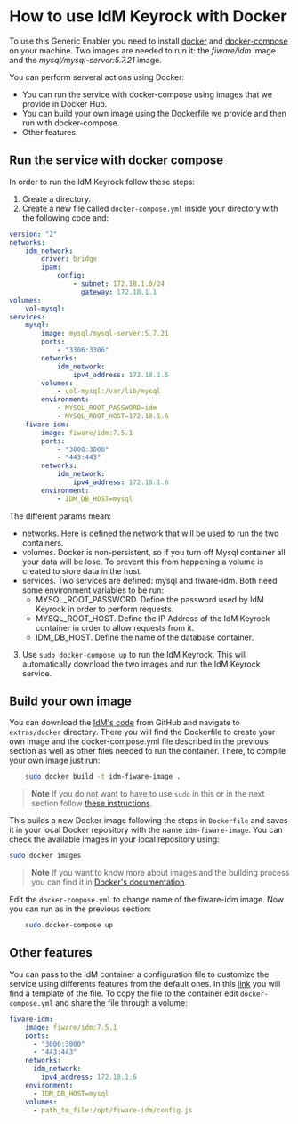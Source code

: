 # How to use IdM Keyrock with Docker

To use this Generic Enabler you need to install
[docker](https://docs.docker.com/installation/) and
[docker-compose](https://docs.docker.com/compose/install/) on your machine. Two
images are needed to run it: the _fiware/idm_ image and the
_mysql/mysql-server:5.7.21_ image.

You can perform serveral actions using Docker:

-   You can run the service with docker-compose using images that we provide in
    Docker Hub.
-   You can build your own image using the Dockerfile we provide and then run
    with docker-compose.
-   Other features.

## Run the service with docker compose

In order to run the IdM Keyrock follow these steps:

1. Create a directory.
2. Create a new file called `docker-compose.yml` inside your directory with the
   following code and:

```yml
version: "2"
networks:
    idm_network:
        driver: bridge
        ipam:
            config:
                - subnet: 172.18.1.0/24
                  gateway: 172.18.1.1
volumes:
    vol-mysql:
services:
    mysql:
        image: mysql/mysql-server:5.7.21
        ports:
            - "3306:3306"
        networks:
            idm_network:
                ipv4_address: 172.18.1.5
        volumes:
            - vol-mysql:/var/lib/mysql
        environment:
            - MYSQL_ROOT_PASSWORD=idm
            - MYSQL_ROOT_HOST=172.18.1.6
    fiware-idm:
        image: fiware/idm:7.5.1
        ports:
            - "3000:3000"
            - "443:443"
        networks:
            idm_network:
                ipv4_address: 172.18.1.6
        environment:
            - IDM_DB_HOST=mysql
```

The different params mean:

-   networks. Here is defined the network that will be used to run the two
    containers.
-   volumes. Docker is non-persistent, so if you turn off Mysql container all
    your data will be lose. To prevent this from happening a volume is created
    to store data in the host.
-   services. Two services are defined: mysql and fiware-idm. Both need some
    environment variables to be run:
    -   MYSQL_ROOT_PASSWORD. Define the password used by IdM Keyrock in order to
        perform requests.
    -   MYSQL_ROOT_HOST. Define the IP Address of the IdM Keyrock container in
        order to allow requests from it.
    -   IDM_DB_HOST. Define the name of the database container.

3. Use `sudo docker-compose up` to run the IdM Keyrock. This will automatically
   download the two images and run the IdM Keyrock service.

## Build your own image

You can download the [IdM's code](https://github.com/ging/fiware-idm) from
GitHub and navigate to `extras/docker` directory. There you will find the
Dockerfile to create your own image and the docker-compose.yml file described in
the previous section as well as other files needed to run the container. There,
to compile your own image just run:

```bash
	sudo docker build -t idm-fiware-image .
```

> **Note** If you do not want to have to use `sudo` in this or in the next
> section follow
> [these instructions](https://docs.docker.com/installation/ubuntulinux/#create-a-docker-group).

This builds a new Docker image following the steps in `Dockerfile` and saves it
in your local Docker repository with the name `idm-fiware-image`. You can check
the available images in your local repository using:

```bash
sudo docker images
```

> **Note** If you want to know more about images and the building process you
> can find it in
> [Docker's documentation](https://docs.docker.com/userguide/dockerimages/).

Edit the `docker-compose.yml` to change name of the fiware-idm image. Now you
can run as in the previous section:

```bash
	sudo docker-compose up
```

## Other features

You can pass to the IdM container a configuration file to customize the service
using differents features from the default ones. In this
[link](https://github.com/ging/fiware-idm/blob/master/config.js.template) you
will find a template of the file. To copy the file to the container edit
`docker-compose.yml` and share the file through a volume:

```yml
fiware-idm:
    image: fiware/idm:7.5.1
    ports:
      - "3000:3000"
      - "443:443"
    networks:
      idm_network:
        ipv4_address: 172.18.1.6
    environment:
      - IDM_DB_HOST=mysql
    volumes:
	  - path_to_file:/opt/fiware-idm/config.js
```
